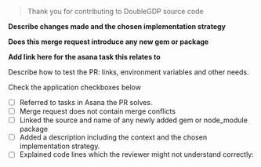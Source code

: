 > Thank you for contributing to DoubleGDP source code

**Describe changes made and the chosen implementation strategy**

<!-- Remove this comment and add explanation here -->

**Does this merge request introduce any new gem or package**

<!-- If Yes add a link here -->

**Add link here for the asana task this relates to**

<!-- If Yes add a link here -->

Describe how to test the PR: links, environment variables and other needs.

Check the application checkboxes below

* [ ] Referred to tasks in Asana the PR solves.
* [ ] Merge request does not contain merge conflicts
* [ ] Linked the source and name of any newly added gem or node_module package
* [ ] Added a description including the context and the chosen implementation strategy.
* [ ] Explained code lines which the reviewer might not understand correctly:
